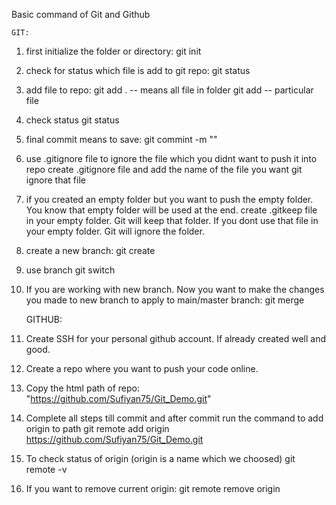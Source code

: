 Basic command of Git and Github

	GIT:
1. first initialize the folder or directory: 
	git init
2. check for status which file is add to git repo:
	git status
3. add file to repo:
	git add . -- means all file in folder
	git add <filename> -- particular file
4. check status 
	git status
5. final commit means to save:
	git commint -m "<your message>"
6. use .gitignore file to ignore the file which you didnt want to push it into repo
	create .gitignore file and add the name of the file you want git ignore that file
7. if you created an empty folder but you want to push the empty folder. You know that empty folder will be used at the end.
	create .gitkeep file in your empty folder. Git will keep that folder.
	If you dont use that file in your empty folder. Git will ignore the folder.
8. create a new branch:
	git create <branch-name>
9. use branch
	git switch <branch-name>
10. If you are working with new branch. Now you want to make the changes you made to new branch to apply to main/master branch:
	git merge <branch-name>

	GITHUB:
11. Create SSH for your personal github account. If already created well and good.
12. Create a repo where you want to push your code online.
13. Copy the html path of repo: "https://github.com/Sufiyan75/Git_Demo.git"
14. Complete all steps till commit and after commit run the command to add origin to path
	git remote add origin https://github.com/Sufiyan75/Git_Demo.git
15. To check status of origin (origin is a name which we choosed)
	git remote -v
16. If you want to remove current origin:
	git remote remove origin